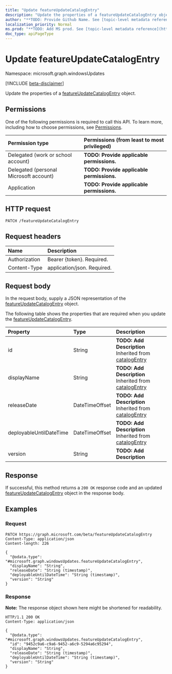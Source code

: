 ```yaml
---
title: "Update featureUpdateCatalogEntry"
description: "Update the properties of a featureUpdateCatalogEntry object."
author: "**TODO: Provide Github Name. See [topic-level metadata reference](https://msgo.azurewebsites.net/add/document/guidelines/metadata.html#topic-level-metadata)**"
localization_priority: Normal
ms.prod: "**TODO: Add MS prod. See [topic-level metadata reference](https://msgo.azurewebsites.net/add/document/guidelines/metadata.html#topic-level-metadata)**"
doc_type: apiPageType
---
```


# Update featureUpdateCatalogEntry
Namespace: microsoft.graph.windowsUpdates

[!INCLUDE [beta-disclaimer](../../includes/beta-disclaimer.md)]

Update the properties of a [featureUpdateCatalogEntry](../resources/windowsupdates-featureupdatecatalogentry.md) object.

## Permissions
One of the following permissions is required to call this API. To learn more, including how to choose permissions, see [Permissions](/graph/permissions-reference).

|Permission type|Permissions (from least to most privileged)|
|:---|:---|
|Delegated (work or school account)|**TODO: Provide applicable permissions.**|
|Delegated (personal Microsoft account)|**TODO: Provide applicable permissions.**|
|Application|**TODO: Provide applicable permissions.**|

## HTTP request

<!-- {
  "blockType": "ignored"
}
-->
``` http
PATCH /featureUpdateCatalogEntry
```

## Request headers
|Name|Description|
|:---|:---|
|Authorization|Bearer {token}. Required.|
|Content-Type|application/json. Required.|

## Request body
In the request body, supply a JSON representation of the [featureUpdateCatalogEntry](../resources/windowsupdates-featureupdatecatalogentry.md) object.

The following table shows the properties that are required when you update the [featureUpdateCatalogEntry](../resources/windowsupdates-featureupdatecatalogentry.md).

|Property|Type|Description|
|:---|:---|:---|
|id|String|**TODO: Add Description** Inherited from [catalogEntry](../resources/windowsupdates-catalogentry.md)|
|displayName|String|**TODO: Add Description** Inherited from [catalogEntry](../resources/windowsupdates-catalogentry.md)|
|releaseDate|DateTimeOffset|**TODO: Add Description** Inherited from [catalogEntry](../resources/windowsupdates-catalogentry.md)|
|deployableUntilDateTime|DateTimeOffset|**TODO: Add Description** Inherited from [catalogEntry](../resources/windowsupdates-catalogentry.md)|
|version|String|**TODO: Add Description**|



## Response

If successful, this method returns a `200 OK` response code and an updated [featureUpdateCatalogEntry](../resources/windowsupdates-featureupdatecatalogentry.md) object in the response body.

## Examples

### Request
<!-- {
  "blockType": "request",
  "name": "update_featureupdatecatalogentry"
}
-->
``` http
PATCH https://graph.microsoft.com/beta/featureUpdateCatalogEntry
Content-Type: application/json
Content-length: 226

{
  "@odata.type": "#microsoft.graph.windowsUpdates.featureUpdateCatalogEntry",
  "displayName": "String",
  "releaseDate": "String (timestamp)",
  "deployableUntilDateTime": "String (timestamp)",
  "version": "String"
}
```


### Response
**Note:** The response object shown here might be shortened for readability.
<!-- {
  "blockType": "response",
  "truncated": true
}
-->
``` http
HTTP/1.1 200 OK
Content-Type: application/json

{
  "@odata.type": "#microsoft.graph.windowsUpdates.featureUpdateCatalogEntry",
  "id": "9452c9a6-c9a6-9452-a6c9-5294a6c95294",
  "displayName": "String",
  "releaseDate": "String (timestamp)",
  "deployableUntilDateTime": "String (timestamp)",
  "version": "String"
}
```

